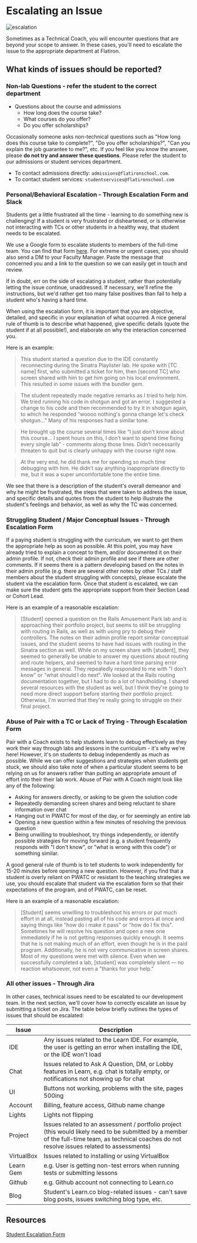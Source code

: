 # Escalating an Issue

![escalation](http://i.giphy.com/ToMjGpjpXMFPshSYGLm.gif)

Sometimes as a Technical Coach, you will encounter questions that are beyond your scope to answer. In these cases, you'll need to escalate the issue to the appropriate department at Flatiron.

## What kinds of issues should be reported?

### Non-lab Questions - refer the student to the correct department

- Questions about the course and admissions
  - How long does the course take?
  - What courses do you offer?
  - Do you offer scholarships?

Occasionally someone asks non-technical questions such as "How long does this course take to complete?", "Do you offer scholarships?", "Can you explain the job guarantee to me?", etc. If you feel like you know the answer, please **do not try and answer these questions**. Please refer the student to our admissions or student services department. 

- To contact admissions directly: `admissions@flatironschool.com`. 
- To contact student services: `studentservices@flatironschool.com`

### Personal/Behavioral Escalation - Through Escalation Form and Slack

Students get a little frustrated all the time - learning to do something new is challenging! If a student is very frustrated or disheartened, or is otherwise not interacting with TCs or other students in a healthy way, that student needs to be escalated.  

We use a Google form to escalate students to members of the full-time team. You can find that form [here](https://docs.google.com/forms/u/1/d/e/1FAIpQLSdIP65BStJfWBgG0dZO5dhQb3Yqs3TwN29xjk5GUOyyReI5QQ/viewform). For extreme or urgent cases, you should also send a DM to your Faculty Manager. Paste the message that concerned you and a link to the question so we can easily get in touch and review. 

If in doubt, err on the side of escalating a student, rather than potentially letting the issue continue, unaddressed. If necessary, we'll refine the instructions, but we'd rather get too many false positives than fail to help a student who's having a hard time.

When using the escalation form, it is important that you are objective, detailed, and specific in your explanation of what occurred. A nice general rule of thumb is to describe what happened, give specific details (quote the student if at all possible!), and elaborate on why the interaction concerned you.

Here is an example:

>This student started a question due to the IDE constantly reconnecting during the Sinatra Playlister lab. He spoke with [TC name] first, who submitted a ticket for him, then [second TC] who screen shared with him to get him going on his local environment. This resulted in some issues with the bundler gem.

>The student repeatedly made negative remarks as I tried to help him. We tried running his code in shotgun and got an error. I suggested a change to his code and then recommended to try it in shotgun again, to which he responded “woooo nothing's gonna change let's check shotgun...” Many of his responses had a similar tone.

>He brought up the course several times like “I just don’t know about this course... I spent hours on this, I don’t want to spend time fixing every single lab” - comments along those lines. Didn’t necessarily threaten to quit but is clearly unhappy with the course right now.

>At the very end, he did thank me for spending so much time debugging with him. He didn’t say anything inappropriate directly to me, but it was a super uncomfortable tone the entire time.

We see that there is a description of the student's overall demeanor and why he might be frustrated, the steps that were taken to address the issue, and specific details and quotes from the student to help illustrate the student's feelings and behavior, as well as why the TC was concerned.

### Struggling Student / Major Conceptual Issues - Through Escalation Form

If a paying student is struggling with the curriculum, we want to get them the appropriate help as soon as possible. At this point, you may have already tried to explain a concept to them, and/or documented it on their admin profile. If not, check their admin profile and see if there are other comments. If it seems there is a pattern developing based on the notes in their admin profile (e.g. there are several other notes by other TCs / staff members about the student struggling with concepts), please escalate the student via the escalation form. Once that student is escalated, we can make sure the student gets the appropriate support from their Section Lead or Cohort Lead.

Here is an example of a reasonable escalation:

> [Student] opened a question on the Rails Amusement Park lab and is approaching their portfolio project, but seems to still be struggling with routing in Rails, as well as with using pry to debug their controllers. The notes on their admin profile report similar conceptual issues, and the student seems to have had issues with routing in the Sinatra section as well. While on my screen share with [student], they seemed to generally be unable to answer my questions about routing and route helpers, and seemed to have a hard time parsing error messages in general. They repeatedly responded to me with "I don't know" or "what should I do next". We looked at the Rails routing documentation together, but I had to do a lot of handholding. I shared several resources with the student as well, but I think they're going to need more direct support before starting their portfolio project. Otherwise, I'm worried that they're really going to struggle on their final project.

### Abuse of Pair with a TC or Lack of Trying - Through Escalation Form 
Pair with a Coach exists to help students learn to debug effectively as they work their way through labs and lessons in the curriculum - it's why we're here! However, it's on students to debug independently as much as possible. While we can offer suggestions and strategies when students get stuck, we should also take note of when a particular student seems to be relying on us for answers rather than putting an appropriate amount of effort into their their lab work. Abuse of Pair with A Coach might look like any of the following:

- Asking for answers directly, or asking to be given the solution code
- Repeatedly demanding screen shares and being reluctant to share information over chat
- Hanging out in PWATC for most of the day, or for seemingly an entire lab
- Opening a new question within a few minutes of resolving the previous question
- Being unwilling to troubleshoot, try things independently, or identify possible strategies for moving forward (e.g. a student frequently responds with "I don't know", or "what is wrong with this code") or something similar.

A good general rule of thumb is to tell students to work independently for 15-20 minutes before opening a new question. However, if you find that a student is overly reliant on PWATC or resistant to the teaching strategies we use, you should escalate that student via the escalation form so that their expectations of the program, and of PWATC, can be reset. 

Here is an example of a reasonable escalation:

> [Student] seems unwilling to troubleshoot his errors or put much effort in at all, instead pasting all of his code and errors at once and saying things like "how do i make it pass" or "how do I fix this". Sometimes he will resolve his question and open a new one immediately if he is not getting responses quickly enough. It seems that he is not making much of an effort, even though he is in the paid program. Additionally, he is not very communicative in screen shares. Most of my questions were met with silence. Even when we successfully completed a lab, [student] was completely silent — no reaction whatsoever, not even a "thanks for your help."

### All other issues - Through Jira

In other cases, technical issues need to be escalated to our development team. In the next section, we'll cover how to correctly escalate an issue by submitting a ticket on Jira. The table below briefly outlines the types of issues that should be escalated:

| Issue | Description |
| --- | --- |
| IDE |  Any issues related to the Learn IDE. For example, the user is getting an error when installing the IDE, or the IDE won't load |
| Chat |  Issues related to Ask A Question, DM, or Lobby features in Learn, e.g. chat is totally empty, or notifications not showing up for chat|
| UI |  Buttons not working, problems with the site, pages 500ing |
| Account | Billing, feature access, Github name change |
| Lights | Lights not flipping |
| Project | Issues related to an assessment / portfolio project (this would likely need to be submitted by a member of the full-time team, as technical coaches do not resolve issues related to assessments) |
| VirtualBox | Issues related to installing or using VirtualBox |
| Learn Gem | e.g. User is getting non-test errors when running tests or submitting lessons |
| Github |  e.g. Github account not connecting to Learn.co |
| Blog | Student's Learn.co blog-related issues - can't save blog posts, issues switching blog type, etc.

## Resources
[Student Escalation Form](https://docs.google.com/forms/d/e/1FAIpQLSdIP65BStJfWBgG0dZO5dhQb3Yqs3TwN29xjk5GUOyyReI5QQ/viewform)
